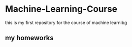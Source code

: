 # Machine-Learning-Course
 this is my first repository for the course of machine learnibg
## my homeworks
